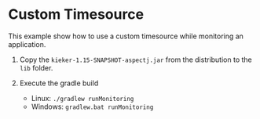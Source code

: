 # Custom Timesource

This example show how to use a custom timesource while monitoring an
application.

1. Copy the `kieker-1.15-SNAPSHOT-aspectj.jar` from the distribution
   to the `lib` folder.

2. Execute the gradle build
   - Linux: `./gradlew runMonitoring`
   - Windows: `gradlew.bat runMonitoring`
